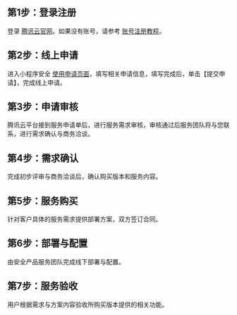 ## 第1步：登录注册
登录 [腾讯云官网](https://console.cloud.tencent.com/)。如果没有账号，请参考 [账号注册教程](https://cloud.tencent.com/document/product/378/17985)。
## 第2步：线上申请
进入小程序安全 [使用申请页面](https://cloud.tencent.com/apply/p/9eehlmmlhvl)，填写相关申请信息，填写完成后，单击【提交申请】，完成线上申请。
## 第3步：申请审核
腾讯云平台接到服务申请单后，进行服务需求审核，审核通过后服务团队将与您联系，进行需求确认与商务洽谈。
## 第4步：需求确认
完成初步评审与商务洽谈后，确认购买版本和服务内容。
## 第5步：服务购买
针对客户具体的服务需求提供部署方案，双方签订合同。
## 第6步：部署与配置
由安全产品服务团队完成线下部署与配置。
## 第7步：服务验收
用户根据需求与方案内容验收所购买版本提供的相关功能。
